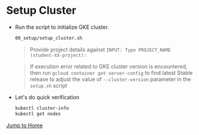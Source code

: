 # Setup Cluster

* Run the script to initialize GKE cluster.
  
  ```bash
  00_setup/setup_cluster.sh
  ```
  >Provide project details against  `INPUT: Type PROJECT_NAME (student-XX-project):`

  >If execution error related to GKE cluster version is encountered, then run `gcloud container get-server-config` to find latest Stable release to adjust the value of `--cluster-version` parameter in the `setup.sh` script
 
* Let's do quick verification
  ```bash
  kubectl cluster-info
  kubectl get nodes
  ```

[Jump to Home](../README.md)
